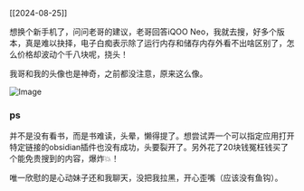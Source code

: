 [[2024-08-25]]

想换个新手机了，问问老哥的建议，老哥回答iQOO Neo，我就去搜，好多个版本，真是难以抉择，电子白痴表示除了运行内存和储存内存外看不出啥区别了，怎么价格却波动个千八块呢，挠头！

我哥和我的头像也是神奇，之前都没注意，原来这么像。

<img src="https://c.zhzhzh.fun/d/%E4%B8%80%E5%88%BB%E7%9B%B8%E5%86%8C/IMG_20240826_164642.jpg?sign=qaecJUg86qVyhtUMDI_Eorw0yCPYeKAq1Fx5OhiYjmE=:0" alt="Image" style="max-width: 100%; height: auto;">

### ps
并不是没有看书，而是书难读，头晕，懒得提了。想尝试弄一个可以指定应用打开特定链接的obsidian插件也没有成功，头要裂开了。另外花了20块钱冤枉钱买了个能免贵搜到的内容，爆炸💥！

唯一欣慰的是心动妹子还和我聊天，没把我拉黑，开心歪嘴（应该没有鱼钩）。